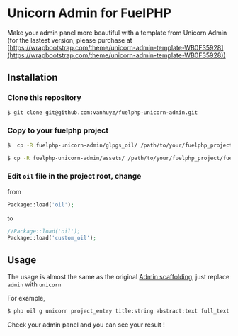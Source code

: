 Unicorn Admin for FuelPHP 
==========================

Make your admin panel more beautiful with a template from Unicorn Admin
(for the lastest version, please purchase at [https://wrapbootstrap.com/theme/unicorn-admin-template-WB0F35928](https://wrapbootstrap.com/theme/unicorn-admin-template-WB0F35928))

## Installation

### Clone this repository

```sh
$ git clone git@github.com:vanhuyz/fuelphp-unicorn-admin.git
```

### Copy to your fuelphp project

```sh
$  cp -R fuelphp-unicorn-admin/glpgs_oil/ /path/to/your/fuelphp_project/fuel/packages/glpgs_oil

$ cp -R fuelphp-unicorn-admin/assets/ /path/to/your/fuelphp_project/fuel/public/assets/
```

### Edit `oil` file in the project root, change

from

```php
Package::load('oil');
```

to

```php
//Package::load('oil');
Package::load('custom_oil');
```

## Usage

The usage is almost the same as the original [Admin scaffolding](http://fuelphp.com/docs/packages/oil/generate.html#/admin), just replace `admin` with `unicorn`

For example,

```sh
$ php oil g unicorn project_entry title:string abstract:text full_text:text project_id:int is_draft:int order:int -s
```

Check your admin panel and you can see your result !
